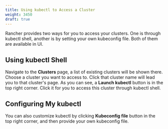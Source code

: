 ```yaml
---
title: Using kubectl to Access a Cluster
weight: 3450
draft: true
---
```

Rancher provides two ways for you to access your clusters. One is through kubectl shell, another is by setting your own kubeconfig file. Both of them are available in UI.

## Using kubectl Shell
Navigate to the **Clusters** page, a list of existing clusters will be shown there. Choose a cluster you want to access to. Click that cluster name will lead you to that cluster's page. As you can see, a **Launch kubectl**  button is in the top right corner. Click it for you to access this cluster through kubectl shell.

## Configuring My kubectl

You can also customize kubectl by clicking **Kubeconfig file** button in the top right corner, and then provide your own kubeconfig file.